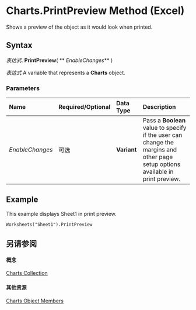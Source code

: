 
# Charts.PrintPreview Method (Excel)

Shows a preview of the object as it would look when printed.


## Syntax

 _表达式_. **PrintPreview**( ** _EnableChanges_** )

 _表达式_ A variable that represents a **Charts** object.


### Parameters



|**Name**|**Required/Optional**|**Data Type**|**Description**|
|:-----|:-----|:-----|:-----|
| _EnableChanges_|可选|**Variant**|Pass a  **Boolean** value to specify if the user can change the margins and other page setup options available in print preview.|

## Example

This example displays Sheet1 in print preview.


```
Worksheets("Sheet1").PrintPreview
```


## 另请参阅


#### 概念


[Charts Collection](06d4602e-a713-7ca0-db39-2d8a29f084a0.md)
#### 其他资源


[Charts Object Members](http://msdn.microsoft.com/library/209281d5-4fda-65f1-ac1c-6ae43c2764ba%28Office.15%29.aspx)